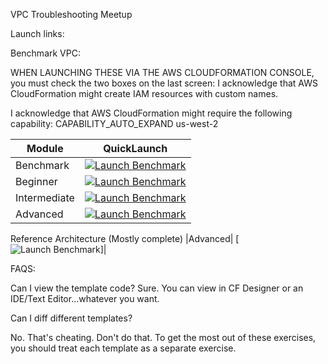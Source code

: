VPC Troubleshooting Meetup

Launch links: 

Benchmark VPC: 

WHEN LAUNCHING THESE VIA THE AWS CLOUDFORMATION CONSOLE, you must check the two boxes on the last screen:
I acknowledge that AWS CloudFormation might create IAM resources with custom names.

I acknowledge that AWS CloudFormation might require the following capability: CAPABILITY_AUTO_EXPAND
us-west-2 

|Module          | QuickLaunch |
|----------------|--------------|
|Benchmark| [![Launch Benchmark](https://s3.amazonaws.com/cloudformation-examples/cloudformation-launch-stack.png)](https://console.aws.amazon.com/cloudformation/home?region=us-west-2#/stacks/new?stackName=vpc-meetup-benchmark&templateURL=hhttps://cloudbutton-meetups.s3-us-west-2.amazonaws.com/VPC/CloudFormation/vpc_subnets_create_meetup-benchmark.yaml)|
|Beginner| [![Launch Benchmark](https://s3.amazonaws.com/cloudformation-examples/cloudformation-launch-stack.png)](https://console.aws.amazon.com/cloudformation/home?region=us-west-2#/stacks/new?stackName=vpc-meetup-beginner&templateURL=hhttps://cloudbutton-meetups.s3-us-west-2.amazonaws.com/VPC/CloudFormation/vpc_subnets_create_meetup-beginner.yaml)|
|Intermediate| [![Launch Benchmark](https://s3.amazonaws.com/cloudformation-examples/cloudformation-launch-stack.png)](https://console.aws.amazon.com/cloudformation/home?region=us-west-2#/stacks/new?stackName=vpc-meetup-intermediate&templateURL=hhttps://cloudbutton-meetups.s3-us-west-2.amazonaws.com/VPC/CloudFormation/vpc_subnets_create_meetup-intermediate.yaml)|
|Advanced| [![Launch Benchmark](https://s3.amazonaws.com/cloudformation-examples/cloudformation-launch-stack.png)](https://console.aws.amazon.com/cloudformation/home?region=us-west-2#/stacks/new?stackName=vpc-meetup-advanced&templateURL=hhttps://cloudbutton-meetups.s3-us-west-2.amazonaws.com/VPC/CloudFormation/vpc_subnets_create_meetup-advanced.yaml)|


Reference Architecture (Mostly complete)
|Advanced| [![Launch Benchmark](https://cloudbutton-meetups.s3-us-west-2.amazonaws.com/RefArch/RefArch-VPCMeetup.jpeg)]|


FAQS:

Can I view the template code?
Sure.  You can view in CF Designer or an IDE/Text Editor...whatever you want.

Can I diff different templates?

No.  That's cheating.  Don't do that. To get the most out of these exercises, you should treat each template as a separate exercise.



